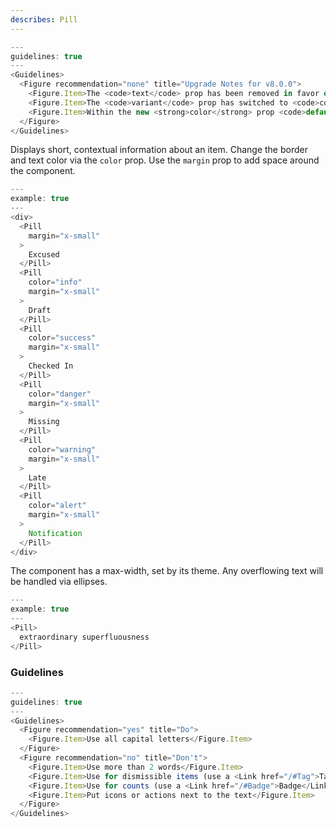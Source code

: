 ```yaml
---
describes: Pill
---
```


```js
---
guidelines: true
---
<Guidelines>
  <Figure recommendation="none" title="Upgrade Notes for v8.0.0">
    <Figure.Item>The <code>text</code> prop has been removed in favor of <code>children</code>.</Figure.Item>
    <Figure.Item>The <code>variant</code> prop has switched to <code>color</code></Figure.Item>
    <Figure.Item>Within the new <strong>color</strong> prop <code>default</code> is now <code>primary</code> (gray), <code>primary</code> has updated to <code>info</code> (blue) and <code>message</code> is now <code>alert</code></Figure.Item>
  </Figure>
</Guidelines>
```

Displays short, contextual information about an item. Change the border
and text color via the `color` prop. Use the `margin` prop to add space around
the component.

```js
---
example: true
---
<div>
  <Pill
    margin="x-small"
  >
    Excused
  </Pill>
  <Pill
    color="info"
    margin="x-small"
  >
    Draft
  </Pill>
  <Pill
    color="success"
    margin="x-small"
  >
    Checked In
  </Pill>
  <Pill
    color="danger"
    margin="x-small"
  >
    Missing
  </Pill>
  <Pill
    color="warning"
    margin="x-small"
  >
    Late
  </Pill>
  <Pill
    color="alert"
    margin="x-small"
  >
    Notification
  </Pill>
</div>
```
The component has a max-width, set by its theme. Any overflowing text will
be handled via ellipses.

```js
---
example: true
---
<Pill>
  extraordinary superfluousness
</Pill>
```

### Guidelines


```js
---
guidelines: true
---
<Guidelines>
  <Figure recommendation="yes" title="Do">
    <Figure.Item>Use all capital letters</Figure.Item>
  </Figure>
  <Figure recommendation="no" title="Don't">
    <Figure.Item>Use more than 2 words</Figure.Item>
    <Figure.Item>Use for dismissible items (use a <Link href="/#Tag">Tag</Link> instead)</Figure.Item>
    <Figure.Item>Use for counts (use a <Link href="/#Badge">Badge</Link> instead)</Figure.Item>
    <Figure.Item>Put icons or actions next to the text</Figure.Item>
  </Figure>
</Guidelines>
```
